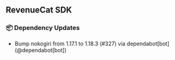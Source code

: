 ## RevenueCat SDK
### 📦 Dependency Updates
* Bump nokogiri from 1.17.1 to 1.18.3 (#327) via dependabot[bot] (@dependabot[bot])
